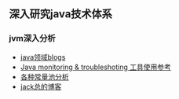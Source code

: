 ## 深入研究java技术体系

### jvm深入分析

- [java领域blogs](https://www.cnblogs.com/duanxz/tag/JVM%E8%99%9A%E6%8B%9F%E6%9C%BA)
- [Java monitoring & troubleshoting 工具使用参考](https://blog.csdn.net/maosijunzi/category_9263844.html)
- [各种常量池分析](https://blog.csdn.net/qq_26222859/article/details/73135660)
- [jack总的博客](https://blog.csdn.net/luoyang_java/)
